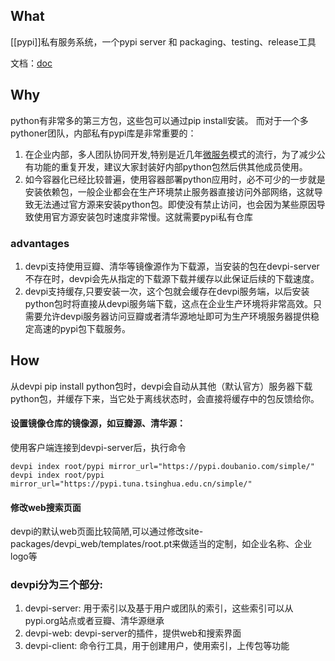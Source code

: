 ## What
[[pypi]]私有服务系统，一个pypi server 和 packaging、testing、release工具  

文档：[doc](https://docs.pytest.org/en/latest/)

## Why
python有非常多的第三方包，这些包可以通过pip install安装。  而对于一个多pythoner团队，内部私有pypi库是非常重要的：
1. 在企业内部，多人团队协同开发,特别是近几年[微服务](https://so.csdn.net/so/search?q=%E5%BE%AE%E6%9C%8D%E5%8A%A1&spm=1001.2101.3001.7020)模式的流行，为了减少公有功能的重复开发，建议大家封装好内部python包然后供其他成员使用。
2. 如今容器化已经比较普遍，使用容器部署python应用时，必不可少的一步就是安装依赖包，一般企业都会在生产环境禁止服务器直接访问外部网络，这就导致无法通过官方源来安装python包。即使没有禁止访问，也会因为某些原因导致使用官方源安装包时速度非常慢。这就需要pypi私有仓库
### advantages
1. devpi支持使用豆瓣、清华等镜像源作为下载源，当安装的包在devpi-server不存在时，devpi会先从指定的下载源下载并缓存以此保证后续的下载速度。
2. devpi支持缓存,只要安装一次，这个包就会缓存在devpi服务端，以后安装python包时将直接从devpi服务端下载，这点在企业生产环境将非常高效。只需要允许devpi服务器访问豆瓣或者清华源地址即可为生产环境服务器提供稳定高速的pypi包下载服务。


## How
从devpi  pip install python包时，devpi会自动从其他（默认官方）服务器下载python包，并缓存下来，当它处于离线状态时，会直接将缓存中的包反馈给你。

#### 设置镜像仓库的镜像源，如豆瓣源、清华源：

使用客户端连接到devpi-server后，执行命令
```
devpi index root/pypi mirror_url="https://pypi.doubanio.com/simple/"
devpi index root/pypi mirror_url="https://pypi.tuna.tsinghua.edu.cn/simple/"
```

#### 修改web搜索页面
devpi的默认web页面比较简陋,可以通过修改site-packages/devpi_web/templates/root.pt来做适当的定制，如企业名称、企业logo等


### devpi分为三个部分:
1. devpi-server: 用于索引以及基于用户或团队的索引，这些索引可以从pypi.org站点或者豆瓣、清华源继承
2. devpi-web: devpi-server的插件，提供web和搜索界面
3. devpi-client: 命令行工具，用于创建用户，使用索引，上传包等功能




